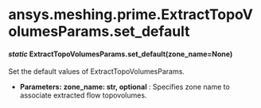 # ansys.meshing.prime.ExtractTopoVolumesParams.set_default

#### *static* ExtractTopoVolumesParams.set_default(zone_name=None)

Set the default values of ExtractTopoVolumesParams.

* **Parameters:**
  **zone_name: str, optional**
  : Specifies zone name to associate extracted flow topovolumes.

<!-- !! processed by numpydoc !! -->
